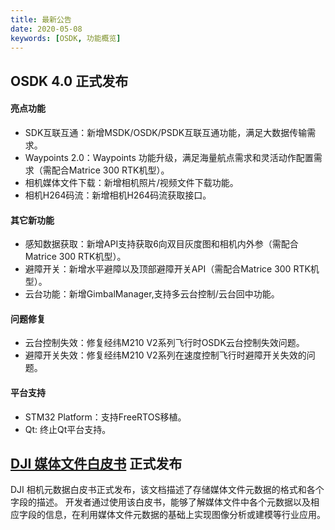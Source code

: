 ```yaml
---
title: 最新公告
date: 2020-05-08
keywords: [OSDK, 功能概览]
---
```


## OSDK 4.0 正式发布
#### 亮点功能
* SDK互联互通：新增MSDK/OSDK/PSDK互联互通功能，满足大数据传输需求。
* Waypoints 2.0：Waypoints 功能升级，满足海量航点需求和灵活动作配置需求（需配合Matrice 300 RTK机型）。
* 相机媒体文件下载：新增相机照片/视频文件下载功能。
* 相机H264码流：新增相机H264码流获取接口。
#### 其它新功能
* 感知数据获取：新增API支持获取6向双目灰度图和相机内外参（需配合Matrice 300 RTK机型）。
* 避障开关：新增水平避障以及顶部避障开关API（需配合Matrice 300 RTK机型）。
* 云台功能：新增GimbalManager,支持多云台控制/云台回中功能。
#### 问题修复
* 云台控制失效：修复经纬M210 V2系列飞行时OSDK云台控制失效问题。
* 避障开关失效：修复经纬M210 V2系列在速度控制飞行时避障开关失效的问题。
#### 平台支持
* STM32 Platform：支持FreeRTOS移植。
* Qt: 终止Qt平台支持。

## <a href="https://terra-1-g.djicdn.com/71a7d383e71a4fb8887a310eb746b47f/general/DJI_Media_File_Metadata_WhitePaper.zip">DJI 媒体文件白皮书</a> 正式发布
DJI 相机元数据白皮书正式发布，该文档描述了存储媒体文件元数据的格式和各个字段的描述。
开发者通过使用该白皮书，能够了解媒体文件中各个元数据以及相应字段的信息，在利用媒体文件元数据的基础上实现图像分析或建模等行业应用。